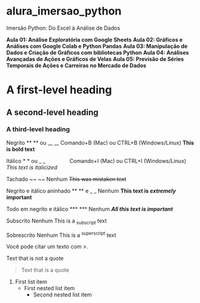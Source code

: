 # alura_imersao_python
Imersão Python: Do Excel à Análise de Dados

**Aula 01: Análise Exploratória com Google Sheets**
**Aula 02: Gráficos e Análises com Google Colab e Python Pandas**
**Aula 03: Manipulação de Dados e Criação de Gráficos com bibliotecas Python**
**Aula 04: Análises Avançadas de Ações e Gráficos de Velas**
**Aula 05: Previsão de Séries Temporais de Ações e Carreiras no Mercado de Dados**

# A first-level heading
## A second-level heading
### A third-level heading

Negrito	** ** ou __ __	Comando+B (Mac) ou CTRL+B (Windows/Linux)	**This is bold text**

Itálico	* * ou _ _     	Comando+I (Mac) ou CTRL+I (Windows/Linux)	_This text is italicized_

Tachado	~~ ~~	Nenhum	~~This was mistaken text~~

Negrito e itálico aninhado	** ** e _ _	Nenhum	**This text is _extremely_ important**

Todo em negrito e itálico	*** ***	Nenhum	***All this text is important***

Subscrito	<sub> </sub>	Nenhum	This is a <sub>subscript</sub> text

Sobrescrito	<sup> </sup>	Nenhum	This is a <sup>superscript</sup> text

Você pode citar um texto com >.

Text that is not a quote

> Text that is a quote
>
1. First list item
   - First nested list item
     - Second nested list item
